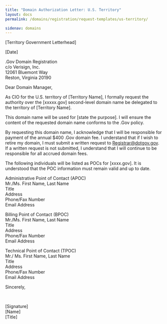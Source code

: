 ```yaml
---
title: "Domain Authorization Letter: U.S. Territory"
layout: docs
permalink: /domains/registration/request-templates/us-territory/

sidenav: domains
---
```


[Territory Government Letterhead]

[Date]

.Gov Domain Registration  
c/o Verisign, Inc.  
12061 Bluemont Way  
Reston, Virginia 20190

Dear Domain Manager,

As CIO for the U.S. territory of [Territory Name], I formally request the authority over the [xxxxx.gov] second-level domain name be delegated to the territory of [Territory Name].

This domain name will be used for [state the purpose]. I will ensure the content of the requested domain name conforms to the .Gov policy.

By requesting this domain name, I acknowledge that I will be responsible for payment of the annual $400 .Gov domain fee. I understand that if I wish to retire my domain, I must submit a written request to Registrar@dotgov.gov. If a written request is not submitted, I understand that I will continue to be responsible for all accrued domain fees.

The following individuals will be listed as POCs for [xxxx.gov]. It is understood that the POC information must remain valid and up to date.

Administrative Point of Contact (APOC)  
Mr./Ms. First Name, Last Name  
Title  
Address  
Phone/Fax Number  
Email Address  

Billing Point of Contact (BPOC)  
Mr./Ms. First Name, Last Name  
Title  
Address  
Phone/Fax Number  
Email Address  

Technical Point of Contact (TPOC)  
Mr./ Ms. First Name, Last Name  
Title  
Address  
Phone/Fax Number  
Email Address  

Sincerely,

<br>

[Signature]  
[Name]  
[Title]  